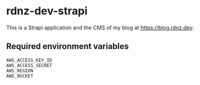 # rdnz-dev-strapi

This is a Strapi application and the CMS of my blog at https://blog.rdnz.dev.

## Required environment variables

```
AWS_ACCESS_KEY_ID
AWS_ACCESS_SECRET
AWS_REGION
AWS_BUCKET
```
